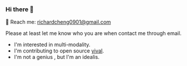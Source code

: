 ### Hi there 👋

📮 Reach me: richardcheng0901@gmail.com

Please at least let me know who you are when contact me through email.

* I'm interested in multi-modality.
* I'm contributing to open source [yival](https://github.com/YiVal/YiVal).
* I'm not a genius , but I'm an idealis.

<!--
**crazycth/crazycth** is a ✨ _special_ ✨ repository because its `README.md` (this file) appears on your GitHub profile.

Here are some ideas to get you started:

- 🔭 I’m currently working on ...
- 🌱 I’m currently learning ...
- 👯 I’m looking to collaborate on ...
- 🤔 I’m looking for help with ...
- 💬 Ask me about ...
- 📫 How to reach me: ...
- 😄 Pronouns: ...
- ⚡ Fun fact: ...
-->
